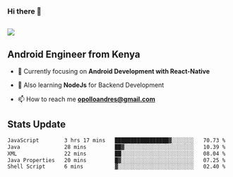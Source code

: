 ### Hi there 👋
<h2 align="left"><img src="https://readme-typing-svg.herokuapp.com?color='blue'&lines=I'm+Andrew+Opollo😊;Welcome+to+my+Github😜"> </h2>

## Android Engineer from Kenya


- 🌱 Currently focusing on **Android Development with React-Native**

- 🔭 Also learning **NodeJs** for Backend Development

- 📫 How to reach me **opolloandres@gmail.com**


## Stats Update
<!--START_SECTION:waka-->

```txt
JavaScript        3 hrs 17 mins   █████████████████▓░░░░░░░   70.73 %
Java              28 mins         ██▓░░░░░░░░░░░░░░░░░░░░░░   10.39 %
XML               22 mins         ██░░░░░░░░░░░░░░░░░░░░░░░   08.04 %
Java Properties   20 mins         █▓░░░░░░░░░░░░░░░░░░░░░░░   07.25 %
Shell Script      6 mins          ▓░░░░░░░░░░░░░░░░░░░░░░░░   02.40 %
```

<!--END_SECTION:waka-->



